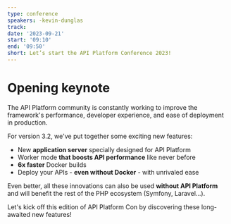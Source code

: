 ```yaml
---
type: conference
speakers: -kevin-dunglas
track:
date: '2023-09-21'
start: '09:10'
end: '09:50'
short: Let’s start the API Platform Conference 2023!
---
```


# Opening keynote

The API Platform community is constantly working to improve the framework's performance, developer experience, and ease of deployment in production.

For version 3.2, we've put together some exciting new features:
- New **application server** specially designed for API Platform
- Worker mode **that boosts API performance** like never before
- **6x faster** Docker builds
- Deploy your APIs - **even without Docker** - with unrivaled ease

Even better, all these innovations can also be used **without API Platform** and will benefit the rest of the PHP ecosystem (Symfony, Laravel...).

Let's kick off this edition of API Platform Con by discovering these long-awaited new features!





